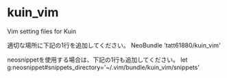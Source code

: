 # kuin_vim
Vim setting files for Kuin

適切な場所に下記の1行を追加してください。
NeoBundle 'tatt61880/kuin_vim'

neosnippetを使用する場合は、下記の1行も追加してください。
let g:neosnippet#snippets_directory='~/.vim/bundle/kuin_vim/snippets'
